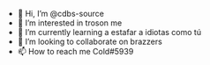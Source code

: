 - 👋 Hi, I’m @cdbs-source
- 👀 I’m interested in troson me
- 🌱 I’m currently learning a estafar a idiotas como tú
- 💞️ I’m looking to collaborate on brazzers
- 📫 How to reach me Cold#5939

<!---
cdbs-source/cdbs-source is a ✨ special ✨ repository because its `README.md` (this file) appears on your GitHub profile.
You can click the Preview link to take a look at your changes.
--->
